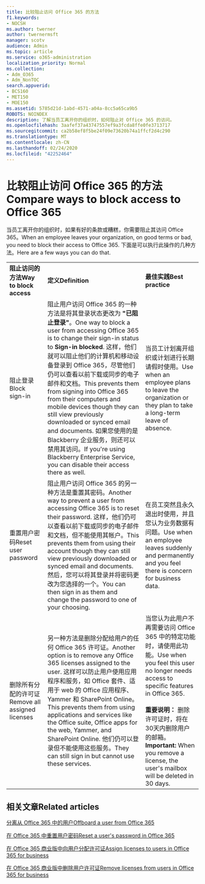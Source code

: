 ```yaml
---
title: 比较阻止访问 Office 365 的方法
f1.keywords:
- NOCSH
ms.author: twerner
author: twernermsft
manager: scotv
audience: Admin
ms.topic: article
ms.service: o365-administration
localization_priority: Normal
ms.collection:
- Adm_O365
- Adm_NonTOC
search.appverid:
- BCS160
- MET150
- MOE150
ms.assetid: 5785d21d-1abd-4571-a04a-8cc5a65ca9b5
ROBOTS: NOINDEX
description: 了解当员工离开你的组织时，如何阻止对 Office 365 的访问。
ms.openlocfilehash: 3aafef37a43747557ef9a3fcda8ffe0fe3713717
ms.sourcegitcommit: ca2b58ef8f5be24f09e73620b74a1ffcf2d4c290
ms.translationtype: MT
ms.contentlocale: zh-CN
ms.lasthandoff: 02/24/2020
ms.locfileid: "42252464"
---
```

# <a name="compare-ways-to-block-access-to-office-365"></a><span data-ttu-id="4ec66-103">比较阻止访问 Office 365 的方法</span><span class="sxs-lookup"><span data-stu-id="4ec66-103">Compare ways to block access to Office 365</span></span>

<span data-ttu-id="4ec66-104">当员工离开你的组织时，如果有好的条款或糟糕，你需要阻止其访问 Office 365。</span><span class="sxs-lookup"><span data-stu-id="4ec66-104">When an employee leaves your organization, on good terms or bad, you need to block their access to Office 365.</span></span> <span data-ttu-id="4ec66-105">下面是可以执行此操作的几种方法。</span><span class="sxs-lookup"><span data-stu-id="4ec66-105">Here are a few ways you can do that.</span></span>
  
||||
|:-----|:-----|:-----|
|<span data-ttu-id="4ec66-106">**阻止访问的方法**</span><span class="sxs-lookup"><span data-stu-id="4ec66-106">**Way to block access**</span></span> <br/> |<span data-ttu-id="4ec66-107">**定义**</span><span class="sxs-lookup"><span data-stu-id="4ec66-107">**Definition**</span></span> <br/> |<span data-ttu-id="4ec66-108">**最佳实践**</span><span class="sxs-lookup"><span data-stu-id="4ec66-108">**Best practice**</span></span> <br/> |
|<span data-ttu-id="4ec66-109">阻止登录</span><span class="sxs-lookup"><span data-stu-id="4ec66-109">Block sign-in</span></span>  <br/> |<span data-ttu-id="4ec66-110">阻止用户访问 Office 365 的一种方法是将其登录状态更改为 **"已阻止登录"**。</span><span class="sxs-lookup"><span data-stu-id="4ec66-110">One way to block a user from accessing Office 365 is to change their sign-in status to **Sign-in blocked**.</span></span> <span data-ttu-id="4ec66-111">这样，他们就可以阻止他们的计算机和移动设备登录到 Office 365，尽管他们仍可以查看以前下载或同步的电子邮件和文档。</span><span class="sxs-lookup"><span data-stu-id="4ec66-111">This prevents them from signing into Office 365 from their computers and mobile devices though they can still view previously downloaded or synced email and documents.</span></span> <span data-ttu-id="4ec66-112">如果您使用的是 Blackberry 企业服务，则还可以禁用其访问。</span><span class="sxs-lookup"><span data-stu-id="4ec66-112">If you're using Blackberry Enterprise Service, you can disable their access there as well.</span></span>  <br/> |<span data-ttu-id="4ec66-113">当员工计划离开组织或计划进行长期请假时使用。</span><span class="sxs-lookup"><span data-stu-id="4ec66-113">Use when an employee plans to leave the organization or they plan to take a long-term leave of absence.</span></span>  <br/> |
|<span data-ttu-id="4ec66-114">重置用户密码</span><span class="sxs-lookup"><span data-stu-id="4ec66-114">Reset user password</span></span>  <br/> |<span data-ttu-id="4ec66-115">阻止用户访问 Office 365 的另一种方法是重置其密码。</span><span class="sxs-lookup"><span data-stu-id="4ec66-115">Another way to prevent a user from accessing Office 365 is to reset their password.</span></span> <span data-ttu-id="4ec66-116">这样，他们仍可以查看以前下载或同步的电子邮件和文档，但不能使用其帐户。</span><span class="sxs-lookup"><span data-stu-id="4ec66-116">This prevents them from using their account though they can still view previously downloaded or synced email and documents.</span></span> <span data-ttu-id="4ec66-117">然后，您可以将其登录并将密码更改为您选择的一个。</span><span class="sxs-lookup"><span data-stu-id="4ec66-117">You can then sign in as them and change the password to one of your choosing.</span></span>  <br/> |<span data-ttu-id="4ec66-118">在员工突然且永久退出时使用，并且您认为业务数据有问题。</span><span class="sxs-lookup"><span data-stu-id="4ec66-118">Use when an employee leaves suddenly and permanently and you feel there is concern for business data.</span></span>  <br/> |
|<span data-ttu-id="4ec66-119">删除所有分配的许可证</span><span class="sxs-lookup"><span data-stu-id="4ec66-119">Remove all assigned licenses</span></span>  <br/> |<span data-ttu-id="4ec66-120">另一种方法是删除分配给用户的任何 Office 365 许可证。</span><span class="sxs-lookup"><span data-stu-id="4ec66-120">Another option is to remove any Office 365 licenses assigned to the user.</span></span> <span data-ttu-id="4ec66-121">这样可以防止用户使用应用程序和服务，如 Office 套件、适用于 web 的 Office 应用程序、Yammer 和 SharePoint Online。</span><span class="sxs-lookup"><span data-stu-id="4ec66-121">This prevents them from using applications and services like the Office suite, Office apps for the web, Yammer, and SharePoint Online.</span></span> <span data-ttu-id="4ec66-122">他们仍可以登录但不能使用这些服务。</span><span class="sxs-lookup"><span data-stu-id="4ec66-122">They can still sign in but cannot use these services.</span></span>  <br/> |<span data-ttu-id="4ec66-123">当您认为此用户不再需要访问 Office 365 中的特定功能时，请使用此功能。</span><span class="sxs-lookup"><span data-stu-id="4ec66-123">Use when you feel this user no longer needs access to specific features in Office 365.</span></span>  <br/> <br> <span data-ttu-id="4ec66-124">**重要说明：** 删除许可证时，将在30天内删除用户的邮箱。</span><span class="sxs-lookup"><span data-stu-id="4ec66-124">**Important:** When you remove a license, the user's mailbox will be deleted in 30 days.</span></span>
   
## <a name="related-articles"></a><span data-ttu-id="4ec66-125">相关文章</span><span class="sxs-lookup"><span data-stu-id="4ec66-125">Related articles</span></span>

[<span data-ttu-id="4ec66-126">分离从 Office 365 中的用户</span><span class="sxs-lookup"><span data-stu-id="4ec66-126">Offboard a user from Office 365</span></span>](../add-users/remove-former-employee.md)
    
[<span data-ttu-id="4ec66-127">在 Office 365 中重置用户密码</span><span class="sxs-lookup"><span data-stu-id="4ec66-127">Reset a user's password in Office 365</span></span>](../add-users/reset-passwords.md)
    
[<span data-ttu-id="4ec66-128">在 Office 365 商业版中向用户分配许可证</span><span class="sxs-lookup"><span data-stu-id="4ec66-128">Assign licenses to users in Office 365 for business</span></span>](../manage/assign-licenses-to-users.md)
    
[<span data-ttu-id="4ec66-129">在 Office 365 商业版中删除用户许可证</span><span class="sxs-lookup"><span data-stu-id="4ec66-129">Remove licenses from users in Office 365 for business</span></span>](../manage/remove-licenses-from-users.md)
    

